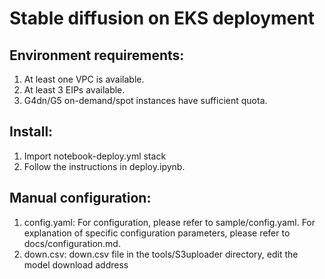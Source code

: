 # Stable diffusion on EKS deployment

## Environment requirements:

1. At least one VPC is available.
2. At least 3 EIPs available.
3. G4dn/G5 on-demand/spot instances have sufficient quota.

## Install:

1. Import notebook-deploy.yml stack
2. Follow the instructions in deploy.ipynb.

## Manual configuration:

1. config.yaml: For configuration, please refer to sample/config.yaml. For explanation of specific configuration parameters, please refer to docs/configuration.md.
2. down.csv: down.csv file in the tools/S3uploader directory, edit the model download address

